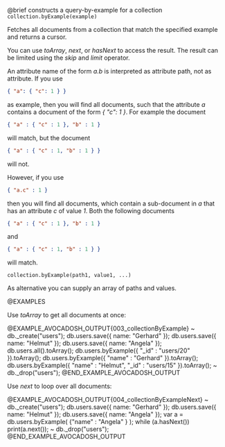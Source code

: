 

@brief constructs a query-by-example for a collection
`collection.byExample(example)`

Fetches all documents from a collection that match the specified
example and returns a cursor.

You can use *toArray*, *next*, or *hasNext* to access the
result. The result can be limited using the *skip* and *limit*
operator.

An attribute name of the form *a.b* is interpreted as attribute path,
not as attribute. If you use

```json
{ "a": { "c": 1 } }
```

as example, then you will find all documents, such that the attribute
*a* contains a document of the form *{ "c": 1 }*. For example the document

```json
{ "a" : { "c" : 1 }, "b" : 1 }
```

will match, but the document

```json
{ "a" : { "c" : 1, "b" : 1 } }
```

will not.

However, if you use

```json
{ "a.c" : 1 }
```

then you will find all documents, which contain a sub-document in *a*
that has an attribute *c* of value *1*. Both the following documents

```json
{ "a" : { "c" : 1 }, "b" : 1 }

```

and

```json
{ "a" : { "c" : 1, "b" : 1 } }
```

will match.

`collection.byExample(path1, value1, ...)`

As alternative you can supply an array of paths and values.

@EXAMPLES

Use *toArray* to get all documents at once:

@EXAMPLE_AVOCADOSH_OUTPUT{003_collectionByExample}
~ db._create("users");
  db.users.save({ name: "Gerhard" });
  db.users.save({ name: "Helmut" });
  db.users.save({ name: "Angela" });
  db.users.all().toArray();
  db.users.byExample({ "_id" : "users/20" }).toArray();
  db.users.byExample({ "name" : "Gerhard" }).toArray();
  db.users.byExample({ "name" : "Helmut", "_id" : "users/15" }).toArray();
~ db._drop("users");
@END_EXAMPLE_AVOCADOSH_OUTPUT

Use *next* to loop over all documents:

@EXAMPLE_AVOCADOSH_OUTPUT{004_collectionByExampleNext}
~ db._create("users");
  db.users.save({ name: "Gerhard" });
  db.users.save({ name: "Helmut" });
  db.users.save({ name: "Angela" });
  var a = db.users.byExample( {"name" : "Angela" } );
  while (a.hasNext()) print(a.next());
~ db._drop("users");
@END_EXAMPLE_AVOCADOSH_OUTPUT


